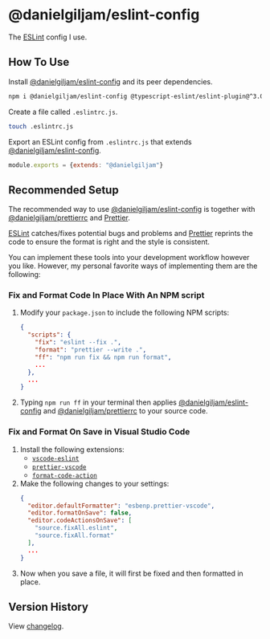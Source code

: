 # @danielgiljam/eslint-config

The [ESLint] config I use.

## How To Use

Install [@danielgiljam/eslint-config] and its peer dependencies.

```bash
npm i @danielgiljam/eslint-config @typescript-eslint/eslint-plugin@^3.0.0 @typescript-eslint/parser@^3.0.0 eslint@^7.0.0 eslint-config-prettier@^6.0.0 eslint-config-standard-jsx@^8.0.0 eslint-config-standard-with-typescript@^18.0.0 eslint-plugin-import@^2.0.0 eslint-plugin-node@^11.0.0 eslint-plugin-promise@^4.0.0 eslint-plugin-react@^7.0.0 eslint-plugin-standard@^4.0.0 typescript@^3.0.0
```

Create a file called `.eslintrc.js`.

```bash
touch .eslintrc.js
```

Export an ESLint config from `.eslintrc.js` that extends [@danielgiljam/eslint-config].

```js
module.exports = {extends: "@danielgiljam"}
```

## Recommended Setup

The recommended way to use [@danielgiljam/eslint-config] is together with [@danielgiljam/prettierrc] and [Prettier].

[ESLint] catches/fixes potential bugs and problems and [Prettier] reprints the code to ensure the format is right and the style is consistent.

You can implement these tools into your development workflow however you like. However, my personal favorite ways of implementing them are the following:

### Fix and Format Code In Place With An NPM script

1. Modify your `package.json` to include the following NPM scripts:
   ```json
   {
     "scripts": {
       "fix": "eslint --fix .",
       "format": "prettier --write .",
       "ff": "npm run fix && npm run format",
       ...
     },
     ...
   }
   ```
2. Typing `npm run ff` in your terminal then applies [@danielgiljam/eslint-config] and [@danielgiljam/prettierrc] to your source code.

### Fix and Format On Save in Visual Studio Code

1. Install the following extensions:
   - [`vscode-eslint`](https://marketplace.visualstudio.com/items?itemName=dbaeumer.vscode-eslint)
   - [`prettier-vscode`](https://marketplace.visualstudio.com/items?itemName=esbenp.prettier-vscode)
   - [`format-code-action`](https://marketplace.visualstudio.com/items?itemName=rohit-gohri.format-code-action)
2. Make the following changes to your settings:
   ```json
   {
     "editor.defaultFormatter": "esbenp.prettier-vscode",
     "editor.formatOnSave": false,
     "editor.codeActionsOnSave": [
       "source.fixAll.eslint",
       "source.fixAll.format"
     ],
     ...
   }
   ```
3. Now when you save a file, it will first be fixed and then formatted in place.

## Version History

View [changelog](https://github.com/DanielGiljam/eslint-config/blob/master/CHANGELOG.md).

[@danielgiljam/eslint-config]: https://www.npmjs.com/package/@danielgiljam/eslint-config
[@danielgiljam/prettierrc]: https://www.npmjs.com/package/@danielgiljam/prettierrc
[eslint]: (https://eslint.org/)
[prettier]: (https://prettier.io/)
